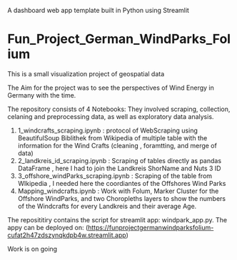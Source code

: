 A dashboard web app template built in Python using Streamlit
# Fun_Project_German_WindParks_Folium
This is a small visualization project of geospatial data


The Aim for the project was to see the perspectives of Wind Energy in Germany with the time. 

The repository consists of 4 Notebooks:
They involved scraping, collection, celaning and preprocessing data, as well as exploratory data analysis.
1. 1_windcrafts_scraping.ipynb  : protocol of WebScraping using BeautifulSoup Biblithek from Wikipedia of multiple table with the information
   for the Wind Crafts (cleaning , foramtting, and merge of data)
2. 2_landkreis_id_scraping.ipynb : Scraping of tables directly as pandas DataFrame , here I had to join the Landkreis ShorName and Nuts 3 ID
3. 3_offshore_windParks_scraping.ipynb : Scraping of the table from WIkipedia , I needed here the coordiantes of the Offshores Wind Parks
4. Mapping_windcrafts.ipynb  : Work with Folum, Marker Cluster for the Offshore WindParks, and two Choropleths layers to show the numbers of the Windcrafts for every Landkreis and their average Age.

The reposititiry contains the script for streamlit app: windpark_app.py. The appy can be deployed on: (https://funprojectgermanwindparksfolium-cufat2h47zdszynqkdpb4w.streamlit.app)  

   Work is on going 
